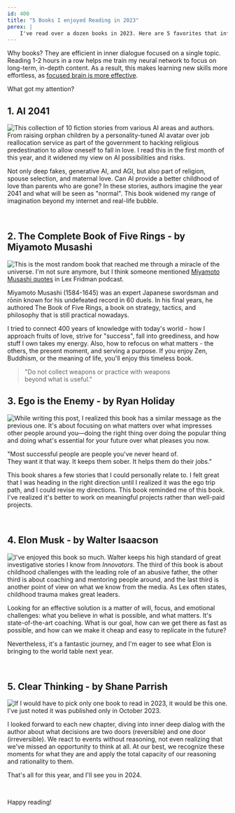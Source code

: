 ```yaml
---
id: 400
title: "5 Books I enjoyed Reading in 2023"
perex: |
    I've read over a dozen books in 2023. Here are 5 favorites that influenced me the most.
---
```


Why books? They are efficient in inner dialogue focused on a single topic. Reading 1-2 hours in a row helps me train my neural network to focus on long-term, in-depth content. As a result, this makes learning new skills more effortless, as [focused brain is more effective](https://www.amazon.com/Deep-Work-Focused-Success-Distracted/dp/1455586692).

What got my attention?


## 1. AI 2041

<a href="https://www.audible.com/pd/AI-2041-Audiobook/0593451333">
    <img src="https://m.media-amazon.com/images/I/31V+H-Bpy0L._SL500_.jpg" style="float: left; max-width: 10em" class="me-3 mb-3 img-thumbnail">
</a>

This collection of 10 fiction stories from various AI areas and authors. From raising orphan children by a personality-tuned AI avatar over job reallocation service as part of the government to hacking religious predestination to allow oneself to fall in love. I read this in the first month of this year, and it widened my view on AI possibilities and risks.

Not only deep fakes, generative AI, and AGI, but also part of religion, spouse selection, and maternal love. Can AI provide a better childhood of love than parents who are gone? In these stories, authors imagine the year 2041 and what will be seen as "normal". This book widened my range of imagination beyond my internet and real-life bubble.

<div class="clearfix"></div>

<br>

## 2. The Complete Book of Five Rings - by Miyamoto Musashi

<a href="https://www.audible.com/pd/The-Complete-Book-of-Five-Rings-Audiobook/B00NLNQSMC">
    <img src="https://m.media-amazon.com/images/I/51KfgvOF9HL._SL500_.jpg" style="float: left; max-width: 10em" class="me-3 mb-3 img-thumbnail">
</a>

This is the most random book that reached me through a miracle of the universe. I'm not sure anymore, but I think someone mentioned [Miyamoto Musashi quotes](<a href="https://www.goodreads.com/author/quotes/8330589.Miyamoto_Musashi">) in Lex Fridman podcast.

Miyamoto Musashi (1584-1645) was an expert Japanese swordsman and rōnin known for his undefeated record in 60 duels. In his final years, he authored The Book of Five Rings, a book on strategy, tactics, and philosophy that is still practical nowadays.

I tried to connect 400 years of knowledge with today's world - how I approach fruits of love, strive for "success", fall into greediness, and how stuff I own takes my energy. Also, how to refocus on what matters - the others, the present moment, and serving a purpose. If you enjoy Zen, Buddhism, or the meaning of life, you'll enjoy this timeless book.

<blockquote class="blockquote text-center mt-5 mb-5">
"Do not collect weapons or practice with weapons<br>
beyond what is useful."
</blockquote>

<div class="clearfix"></div>



## 3. Ego is the Enemy - by Ryan Holiday

<a href="https://www.audible.com/pd/Ego-Is-the-Enemy-Audiobook/B01GSIZ5AC">
    <img src="https://m.media-amazon.com/images/I/41Q8lxKA2OL._SL500_.jpg" style="float: left; max-width: 10em" class="me-3 mb-3 img-thumbnail">
</a>

While writing this post, I realized this book has a similar message as the previous one. It's about focusing on what matters over what impresses other people around you—doing the right thing over doing the popular thing and doing what's essential for your future over what pleases you now.

"Most successful people are people you've never heard of.<br>
They want it that way. It keeps them sober. It helps them do their jobs."

This book shares a few stories that I could personally relate to. I felt great that I was heading in the right direction until I realized it was the ego trip path, and I could revise my directions. This book reminded me of this book. I've realized it's better to work on meaningful projects rather than well-paid projects.

<div class="clearfix"></div>

<br>

## 4. Elon Musk - by Walter Isaacson

<a href="https://www.audible.com/pd/Elon-Musk-Audiobook/B0BX4SCV1V">
    <img src="https://m.media-amazon.com/images/I/519diyDo0ML._SL500_.jpg" style="float: left; max-width: 10em" class="me-3 mb-3 img-thumbnail">
</a>

I've enjoyed this book so much. Walter keeps his high standard of great investigative stories I know from *Innovators*. The third of this book is about childhood challenges with the leading role of an abusive father, the other third is about coaching and mentoring people around, and the last third is another point of view on what we know from the media. As Lex often states, childhood trauma makes great leaders.

Looking for an effective solution is a matter of will, focus, and emotional challenges: what you believe in what is possible, and what matters. It's state-of-the-art coaching. What is our goal, how can we get there as fast as possible, and how can we make it cheap and easy to replicate in the future?

Nevertheless, it's a fantastic journey, and I'm eager to see what Elon is bringing to the world table next year.

<div class="clearfix"></div>


<br>

## 5. Clear Thinking - by Shane Parrish

<a href="https://www.audible.com/pd/Clear-Thinking-Audiobook/B0BVNYCLML">
    <img src="https://m.media-amazon.com/images/I/51DcyzE-L5L._SL500_.jpg" style="float: left; max-width: 10em" class="me-3 mb-3 img-thumbnail">
</a>

If I would have to pick only one book to read in 2023, it would be this one. I've just noted it was published only in October 2023.

I looked forward to each new chapter, diving into inner deep dialog with the author about what decisions are two doors (reversible) and one door (irreversible). We react to events without reasoning, not even realizing that we've missed an opportunity to think at all. At our best, we recognize these moments for what they are and apply the total capacity of our reasoning and rationality to them.

<div class="clearfix"></div>


That's all for this year, and I'll see you in 2024.

<br>

Happy reading!
